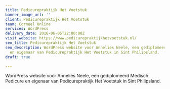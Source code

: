 ```yaml
---
title: Pedicurepraktijk Het Voetstuk
banner_image_url: ''
client: Pedicurepraktijk Het Voetstuk
team: Corneel Online
services: WordPress
delivery_date: 2016-06-05T22:00:00Z
visit_website: https://www.pedicurepraktijkhetvoetstuk.nl/
seo_title: Pedicurepraktijk Het Voetstuk
seo_description: WordPress website voor Annelies Neele, een gediplomeerd Medisch Pedicure
  en eigenaar van Pedicurepraktijk Het Voetstuk in Sint Philipsland.
draft: true

---
```

WordPress website voor Annelies Neele, een gediplomeerd Medisch Pedicure en eigenaar van Pedicurepraktijk Het Voetstuk in Sint Philipsland.